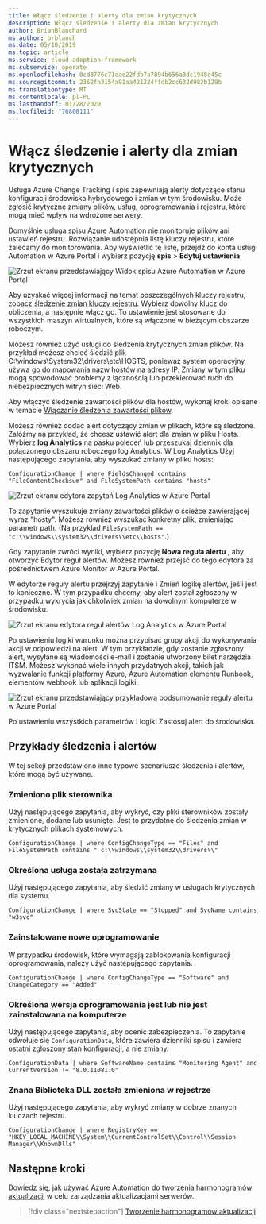 ```yaml
---
title: Włącz śledzenie i alerty dla zmian krytycznych
description: Włącz śledzenie i alerty dla zmian krytycznych
author: BrianBlanchard
ms.author: brblanch
ms.date: 05/10/2019
ms.topic: article
ms.service: cloud-adoption-framework
ms.subservice: operate
ms.openlocfilehash: 0cd8776c71eae22fdb7a7894b656a3dc1948e45c
ms.sourcegitcommit: 2362fb3154a91aa421224ffdb2cc632d982b129b
ms.translationtype: MT
ms.contentlocale: pl-PL
ms.lasthandoff: 01/28/2020
ms.locfileid: "76808111"
---
```

# <a name="enable-tracking-and-alerting-for-critical-changes"></a>Włącz śledzenie i alerty dla zmian krytycznych

Usługa Azure Change Tracking i spis zapewniają alerty dotyczące stanu konfiguracji środowiska hybrydowego i zmian w tym środowisku. Może zgłosić krytyczne zmiany plików, usług, oprogramowania i rejestru, które mogą mieć wpływ na wdrożone serwery.

Domyślnie usługa spisu Azure Automation nie monitoruje plików ani ustawień rejestru. Rozwiązanie udostępnia listę kluczy rejestru, które zalecamy do monitorowania. Aby wyświetlić tę listę, przejdź do konta usługi Automation w Azure Portal i wybierz pozycję **spis** > **Edytuj ustawienia**.

![Zrzut ekranu przedstawiający Widok spisu Azure Automation w Azure Portal](./media/change-tracking1.png)

Aby uzyskać więcej informacji na temat poszczególnych kluczy rejestru, zobacz [śledzenie zmian kluczy rejestru](https://docs.microsoft.com/azure/automation/automation-change-tracking#registry-key-change-tracking). Wybierz dowolny klucz do obliczenia, a następnie włącz go. To ustawienie jest stosowane do wszystkich maszyn wirtualnych, które są włączone w bieżącym obszarze roboczym.

Możesz również użyć usługi do śledzenia krytycznych zmian plików. Na przykład możesz chcieć śledzić plik C:\windows\System32\drivers\etc\HOSTS, ponieważ system operacyjny używa go do mapowania nazw hostów na adresy IP. Zmiany w tym pliku mogą spowodować problemy z łącznością lub przekierować ruch do niebezpiecznych witryn sieci Web.

Aby włączyć śledzenie zawartości plików dla hostów, wykonaj kroki opisane w temacie [Włączanie śledzenia zawartości plików](https://docs.microsoft.com/azure/automation/change-tracking-file-contents#enable-file-content-tracking).

Możesz również dodać alert dotyczący zmian w plikach, które są śledzone. Załóżmy na przykład, że chcesz ustawić alert dla zmian w pliku Hosts. Wybierz **log Analytics** na pasku poleceń lub przeszukaj dziennik dla połączonego obszaru roboczego log Analytics. W Log Analytics Użyj następującego zapytania, aby wyszukać zmiany w pliku hosts:

```kusto
ConfigurationChange | where FieldsChanged contains "FileContentChecksum" and FileSystemPath contains "hosts"
```

![Zrzut ekranu edytora zapytań Log Analytics w Azure Portal](./media/change-tracking2.png)

To zapytanie wyszukuje zmiany zawartości plików o ścieżce zawierającej wyraz "hosty". Możesz również wyszukać konkretny plik, zmieniając parametr path. (Na przykład `FileSystemPath ==  "c:\\windows\\system32\\drivers\\etc\\hosts"`.)
  
Gdy zapytanie zwróci wyniki, wybierz pozycję **Nowa reguła alertu** , aby otworzyć Edytor reguł alertów. Możesz również przejść do tego edytora za pośrednictwem Azure Monitor w Azure Portal.

W edytorze reguły alertu przejrzyj zapytanie i Zmień logikę alertów, jeśli jest to konieczne. W tym przypadku chcemy, aby alert został zgłoszony w przypadku wykrycia jakichkolwiek zmian na dowolnym komputerze w środowisku.

![Zrzut ekranu edytora reguł alertów Log Analytics w Azure Portal](./media/change-tracking3.png)

Po ustawieniu logiki warunku można przypisać grupy akcji do wykonywania akcji w odpowiedzi na alert. W tym przykładzie, gdy zostanie zgłoszony alert, wysyłane są wiadomości e-mail i zostanie utworzony bilet narzędzia ITSM. Możesz wykonać wiele innych przydatnych akcji, takich jak wyzwalanie funkcji platformy Azure, Azure Automation elementu Runbook, elementów webhook lub aplikacji logiki.

![Zrzut ekranu przedstawiający przykładową podsumowanie reguły alertu w Azure Portal](./media/change-tracking4.png)

Po ustawieniu wszystkich parametrów i logiki Zastosuj alert do środowiska.

## <a name="tracking-and-alerting-examples"></a>Przykłady śledzenia i alertów

W tej sekcji przedstawiono inne typowe scenariusze śledzenia i alertów, które mogą być używane.

### <a name="driver-file-changed"></a>Zmieniono plik sterownika

Użyj następującego zapytania, aby wykryć, czy pliki sterowników zostały zmienione, dodane lub usunięte. Jest to przydatne do śledzenia zmian w krytycznych plikach systemowych.

  ```kusto
  ConfigurationChange | where ConfigChangeType == "Files" and FileSystemPath contains " c:\\windows\\system32\\drivers\\"
  ```

### <a name="specific-service-stopped"></a>Określona usługa została zatrzymana

Użyj następującego zapytania, aby śledzić zmiany w usługach krytycznych dla systemu.

  ```kusto
  ConfigurationChange | where SvcState == "Stopped" and SvcName contains "w3svc"
  ```

### <a name="new-software-installed"></a>Zainstalowane nowe oprogramowanie

W przypadku środowisk, które wymagają zablokowania konfiguracji oprogramowania, należy użyć następującego zapytania.

  ```kusto
  ConfigurationChange | where ConfigChangeType == "Software" and ChangeCategory == "Added"
  ```

### <a name="specific-software-version-is-or-isnt-installed-on-a-machine"></a>Określona wersja oprogramowania jest lub nie jest zainstalowana na komputerze

Użyj następującego zapytania, aby ocenić zabezpieczenia. To zapytanie odwołuje się `ConfigurationData`, które zawiera dzienniki spisu i zawiera ostatni zgłoszony stan konfiguracji, a nie zmiany.

  ```kusto
  ConfigurationData | where SoftwareName contains "Monitoring Agent" and CurrentVersion != "8.0.11081.0"
  ```

### <a name="known-dll-changed-through-the-registry"></a>Znana Biblioteka DLL została zmieniona w rejestrze

Użyj następującego zapytania, aby wykryć zmiany w dobrze znanych kluczach rejestru.

  ```kusto
  ConfigurationChange | where RegistryKey == "HKEY_LOCAL_MACHINE\\System\\CurrentControlSet\\Control\\Session Manager\\KnownDlls"
  ```

## <a name="next-steps"></a>Następne kroki

Dowiedz się, jak używać Azure Automation do [tworzenia harmonogramów aktualizacji](./update-schedules.md) w celu zarządzania aktualizacjami serwerów.

> [!div class="nextstepaction"]
> [Tworzenie harmonogramów aktualizacji](./update-schedules.md)
